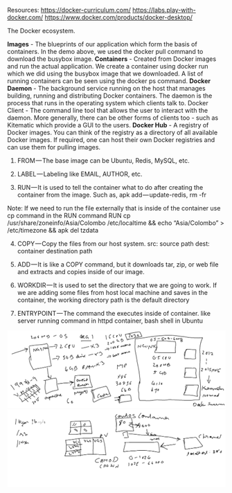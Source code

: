Resources:
https://docker-curriculum.com/
https://labs.play-with-docker.com/
https://www.docker.com/products/docker-desktop/

The Docker ecosystem.

**Images** - The blueprints of our application which form the basis of containers. In the demo above, we used the docker pull command to download the busybox image.
**Containers** - Created from Docker images and run the actual application. We create a container using docker run which we did using the busybox image that we downloaded. A list of running containers can be seen using the docker ps command.
**Docker Daemon** - The background service running on the host that manages building, running and distributing Docker containers. The daemon is the process that runs in the operating system which clients talk to.
Docker Client - The command line tool that allows the user to interact with the daemon. More generally, there can be other forms of clients too - such as Kitematic which provide a GUI to the users.
**Docker Hub** - A registry of Docker images. You can think of the registry as a directory of all available Docker images. If required, one can host their own Docker registries and can use them for pulling images.

1. FROM — The base image can be Ubuntu, Redis, MySQL, etc.

2. LABEL — Labeling like EMAIL, AUTHOR, etc.

3. RUN — It is used to tell the container what to do after creating the container from the image. Such as, apk add — update-redis,  rm -fr

Note: If we need to run the file externally that is inside of the container use cp command in the RUN command RUN cp /usr/share/zoneinfo/Asia/Colombo /etc/localtime && echo “Asia/Colombo” > /etc/timezone && apk del tzdata

4. COPY — Copy the files from our host system. src: source path dest: container destination path

5. ADD — It is like a COPY command, but it downloads tar, zip, or web file and extracts and copies inside of our image.

6. WORKDIR — It is used to set the directory that we are going to work. If we are adding some files from host local machine and saves in the container, the working directory path is the default directory

7. ENTRYPOINT — The command the executes inside of container. like server running command in httpd container, bash shell in Ubuntu

![docker-1.jpg](/.attachments/docker-1-6e34822f-12f5-4ba7-981b-c851282523b9.jpg)![docker-2.jpg](/.attachments/docker-2-08b7924c-366a-4c2d-84f5-cf1ef02cdacb.jpg)